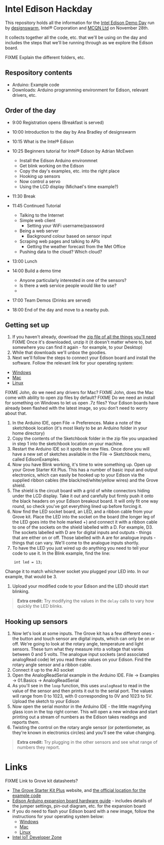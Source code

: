 # Intel Edison Hackday

This repository holds all the information for the [Intel Edison Demo Day](http://www.eventbrite.co.uk/e/intel-edison-demo-day-tickets-13546962329) run by [designswarm](http://designswarm.com/), Intel&reg; Corporation and [MCQN Ltd](http://www.mcqn.com) on November 28th.

It collects together all the code, etc. that we'll be using on the day and includes the steps that we'll be running through as we explore the Edison board.

FIXME Explain the different folders, etc.

## Respository contents

  * Arduino: Example code
  * Downloads: Arduino programming environment for Edison, relevant drivers, etc.

## Order of the day

 * 9:00 Registration opens (Breakfast is served)
 * 10:00 Introduction to the day by Ana Bradley of designswarm
 * 10:15 What is the Intel® Edison
 * 10:25 Beginners tutorial for Intel® Edison by Adrian McEwen
   - Install the Edison Arduino environmnet
   - Get blink working on the Edison
   - Copy the day's examples, etc. into the right place
   - Hooking up sensors
   - Now control a servo
   - Using the LCD display (Michael's time example?)
 
 * 11:30 Break
 * 11:45 Continued Tutorial
   - Talking to the Internet
   - Simple web client
     - Setting your WiFi username/password
   - Being a web server
     - Background colour based on sensor input
   - Scraping web pages and talking to APIs
     - Getting the weather forecast from the Met Office
   - Pushing data to the cloud?  Which cloud?
 * 13:00 Lunch
 * 14:00 Build a demo time
   - Anyone particularly interested in one of the sensors?
   - Is there a web service people would like to use?
   - 
 * 17:00 Team Demos (Drinks are served)
 * 18:00 End of the day and move to a nearby pub.


## Getting set up

 1. If you haven't already, download the [zip file of all the things you'll need]() FIXME  Once it's downloaded, unzip it (it doesn't matter where to, but somewhere you can find it again - for example, to your Desktop)
 1. While that downloads we'll unbox the goodies.
 1. Next we'll follow the steps to connect your Edison board and install the software.
    Follow the relevant link for your operating system:
   * [Windows](https://communities.intel.com/docs/DOC-23147)
   * [Mac](https://communities.intel.com/docs/DOC-23148)
   * [Linux](https://communities.intel.com/docs/DOC-23149)

FIXME John, do we need any drivers for Mac?
FIXME John, does the Mac come with ability to open zip files by default?
FIXME Do we need an install for something on Windows to let us open .7z files?
    Your Edison boards have already been flashed with the latest image, so you don't need to worry about that.

 1. In the Arduino IDE, open File -> Preferences.  Make a note of the sketchbook location (it's most likely to be an Arduino folder in your home directory)
 1. Copy the contents of the Sketchbook folder in the zip file you unpacked in step 1 into the sketchbook location on your machine.
 1. Restart the Arduino IDE so it spots the new files.  Once done you will have a new set of sketches available in the File -> Sketchbook menu, called EdisonExamples.
 1. Now you have Blink working, it's time to wire something up.  Open up your Grove Starter Kit Plus.  This has a number of basic input and output electronics, which can easily be hooked up to your Edison via the supplied ribbon cables (the black/red/white/yellow wires) and the Grove shield.
 1. The shield is the circuit board with a grid of white connectors hiding under the LCD display.  Take it out and carefully but firmly push it onto the black headers on your Edison breakout board.  It will only fit one way round, so check you've got everything lined up before forcing it.
 1. Now find the LED socket board, an LED, and a ribbon cable from your Grove kit.  Place the LED into the socket on the board (the longer leg of the LED goes into the hole marked +) and connect it with a ribbon cable to one of the sockets on the shield labelled with a D.  For example, D3.
    The sockets labelled with D are for digital inputs and outputs - things that are either on or off.  Those labelled with A are for analogue inputs - things that can vary.  We'll come to the analogue inputs shortly.
 1. To have the LED you just wired up do anything you need to tell your code to use it.  In the Blink example, find the line:
```
    int led = 13;
```
   Change it to match whichever socket you plugged your LED into.  In our example, that would be 3.
 1. Upload your modified code to your Edison and the LED should start blinking.

> <strong>Extra credit:</strong> Try modifying the values in the `delay` calls to vary how quickly the LED blinks.

## Hooking up sensors

 1. Now let's look at some inputs.  The Grove kit has a few different ones - the button and touch sensor are digital inputs, which can only be on or off.  We're going to look at the rotary angle, temperature and light sensors.  These turn what they measure into a voltage that varies between 0 and 5 volts.  The analogue input sockets (and associated analogRead code) let you read these values on your Edison.  Find the rotary angle sensor and a ribbon cable.
 1. Connect it up to the A0 socket
 1. Open the AnalogReadSerial example in the Arduino IDE.  File -> Examples -> 01.Basics -> AnalogReadSerial
 1. As you'll see in the `loop` function, this uses `analogRead` to read in the value of the sensor and then prints it out to the serial port.  The values will range from 0 to 1023, with 0 corresponding to 0V and 1023 to 5V.  Upload the sketch to your Edison
 1. Now open the serial monitor in the Arduino IDE - the little magnifying glass icon in the top right corner.  This will open a new window and start printing out a stream of numbers as the Edison takes readings and reports them.
 1. Twisting the control on the rotary angle sensor (or potentiometer, as they're known in electronics circles) and you'll see the value changing.

> <strong>Extra credit:</strong> Try plugging in the other sensors and see what range of numbers they report.




# Links

FIXME Link to Grove kit datasheets?

 * [The Grove Starter Kit Plus](http://www.seeedstudio.com/wiki/Grove_-_Starter_Kit_V2.0) website, and [the official location for the example code](https://github.com/Seeed-Studio/Sketchbook_Starter_Kit_V2.0)
 * [Edison Arduino expansion board hardware guide](https://communities.intel.com/docs/DOC-23161) - includes details of the jumper settings, pin-out diagram, etc. for the expansion board
 * If you do need to flash your Edison board with a new image, follow the instructions for your operating system below:
   - [Windows](https://communities.intel.com/docs/DOC-23192)
   - [Mac](https://communities.intel.com/docs/DOC-23193)
   - [Linux](https://communities.intel.com/docs/DOC-23200)
 * [Intel IoT Developer Zone](https://software.intel.com/en-us/iot)


